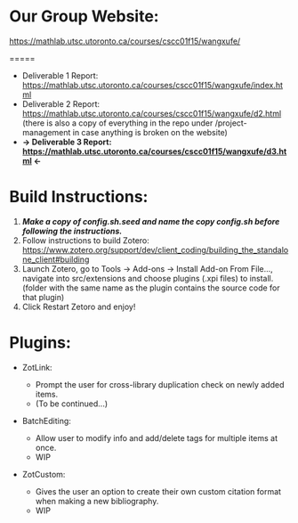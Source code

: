 # Our Group Website:
https://mathlab.utsc.utoronto.ca/courses/cscc01f15/wangxufe/

=====
- Deliverable 1 Report: https://mathlab.utsc.utoronto.ca/courses/cscc01f15/wangxufe/index.html
- Deliverable 2 Report: https://mathlab.utsc.utoronto.ca/courses/cscc01f15/wangxufe/d2.html
    (there is also a copy of everything in the repo under /project-management in case anything is broken on the website)
- **-> Deliverable 3 Report: https://mathlab.utsc.utoronto.ca/courses/cscc01f15/wangxufe/d3.html <-**

# Build Instructions:
1. ***Make a copy of config.sh.seed and name the copy config.sh before following the instructions.***
2. Follow instructions to build Zotero:
    https://www.zotero.org/support/dev/client_coding/building_the_standalone_client#building
3. Launch Zotero, go to Tools -> Add-ons -> Install Add-on From File..., navigate into src/extensions and choose plugins (.xpi files) to install.
    (folder with the same name as the plugin contains the source code for that plugin)
4. Click Restart Zetoro and enjoy! 

# Plugins:
- ZotLink:
    - Prompt the user for cross-library duplication check on newly added items.
    - (To be continued...)

- BatchEditing:
    - Allow user to modify info and add/delete tags for multiple items at once. 
    - WIP
	
- ZotCustom:
	- Gives the user an option to create their own custom citation format when making a new bibliography.
	- WIP
